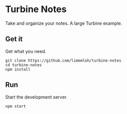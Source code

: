 # Turbine Notes

Take and organize your notes. A large Turbine example.

## Get it

Get what you need.

```
git clone https://github.com/limemloh/turbine-notes
cd turbine-notes
npm install
```

## Run

Start the development server.

```
npm start
```
